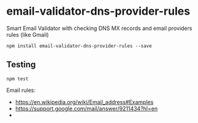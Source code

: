 # email-validator-dns-provider-rules
Smart Email Validator with checking DNS MX records and email providers rules (like Gmail)
```shell
npm install email-validator-dns-provider-rules --save
```



## Testing
```shell
npm test
```



Email rules:
- https://en.wikipedia.org/wiki/Email_address#Examples
- https://support.google.com/mail/answer/9211434?hl=en
- 

